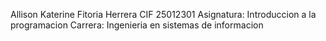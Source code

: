 Allison Katerine Fitoria Herrera
CIF 25012301
Asignatura: Introduccion a la programacion
Carrera: Ingenieria en sistemas de informacion
